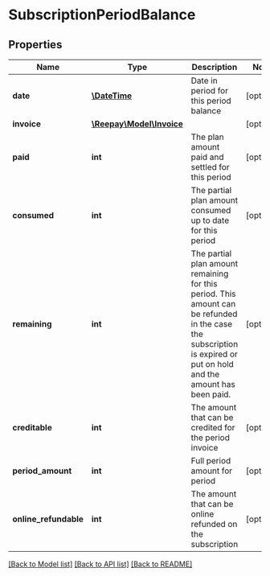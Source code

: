 # SubscriptionPeriodBalance

## Properties
 Name                  | Type                                    | Description                                                                                                                                                         | Notes      
-----------------------|-----------------------------------------|---------------------------------------------------------------------------------------------------------------------------------------------------------------------|------------
 **date**              | [**\DateTime**](\DateTime.md)           | Date in period for this period balance                                                                                                                              | [optional] 
 **invoice**           | [**\Reepay\Model\Invoice**](Invoice.md) |                                                                                                                                                                     | [optional] 
 **paid**              | **int**                                 | The plan amount paid and settled for this period                                                                                                                    | [optional] 
 **consumed**          | **int**                                 | The partial plan amount consumed up to date for this period                                                                                                         | [optional] 
 **remaining**         | **int**                                 | The partial plan amount remaining for this period. This amount can be refunded in the case the subscription is expired or put on hold and the amount has been paid. | [optional] 
 **creditable**        | **int**                                 | The amount that can be credited for the period invoice                                                                                                              | [optional] 
 **period_amount**     | **int**                                 | Full period amount for period                                                                                                                                       | [optional] 
 **online_refundable** | **int**                                 | The amount that can be online refunded on the subscription                                                                                                          | [optional] 

[[Back to Model list]](../../README.md#documentation-for-models) [[Back to API list]](../../README.md#documentation-for-api-endpoints) [[Back to README]](../../README.md)

